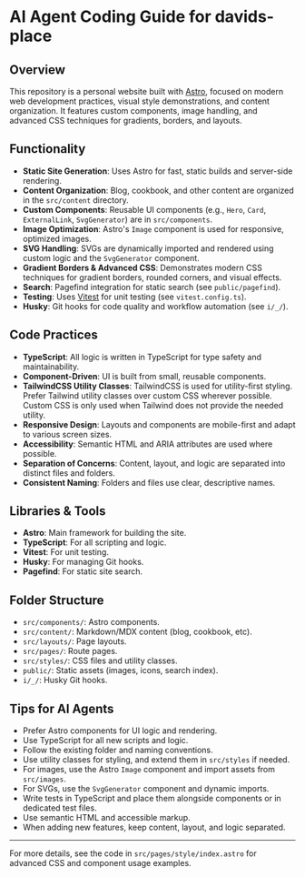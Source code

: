 # AI Agent Coding Guide for davids-place

## Overview

This repository is a personal website built with [Astro](https://astro.build/), focused on modern web development practices, visual style demonstrations, and content organization. It features custom components, image handling, and advanced CSS techniques for gradients, borders, and layouts.

## Functionality

- **Static Site Generation**: Uses Astro for fast, static builds and server-side rendering.
- **Content Organization**: Blog, cookbook, and other content are organized in the `src/content` directory.
- **Custom Components**: Reusable UI components (e.g., `Hero`, `Card`, `ExternalLink`, `SvgGenerator`) are in `src/components`.
- **Image Optimization**: Astro's `Image` component is used for responsive, optimized images.
- **SVG Handling**: SVGs are dynamically imported and rendered using custom logic and the `SvgGenerator` component.
- **Gradient Borders & Advanced CSS**: Demonstrates modern CSS techniques for gradient borders, rounded corners, and visual effects.
- **Search**: Pagefind integration for static search (see `public/pagefind`).
- **Testing**: Uses [Vitest](https://vitest.dev/) for unit testing (see `vitest.config.ts`).
- **Husky**: Git hooks for code quality and workflow automation (see `i/_/`).

## Code Practices

- **TypeScript**: All logic is written in TypeScript for type safety and maintainability.
- **Component-Driven**: UI is built from small, reusable components.
- **TailwindCSS Utility Classes**: TailwindCSS is used for utility-first styling. Prefer Tailwind utility classes over custom CSS wherever possible. Custom CSS is only used when Tailwind does not provide the needed utility.
- **Responsive Design**: Layouts and components are mobile-first and adapt to various screen sizes.
- **Accessibility**: Semantic HTML and ARIA attributes are used where possible.
- **Separation of Concerns**: Content, layout, and logic are separated into distinct files and folders.
- **Consistent Naming**: Folders and files use clear, descriptive names.

## Libraries & Tools

- **Astro**: Main framework for building the site.
- **TypeScript**: For all scripting and logic.
- **Vitest**: For unit testing.
- **Husky**: For managing Git hooks.
- **Pagefind**: For static site search.

## Folder Structure

- `src/components/`: Astro components.
- `src/content/`: Markdown/MDX content (blog, cookbook, etc).
- `src/layouts/`: Page layouts.
- `src/pages/`: Route pages.
- `src/styles/`: CSS files and utility classes.
- `public/`: Static assets (images, icons, search index).
- `i/_/`: Husky Git hooks.

## Tips for AI Agents

- Prefer Astro components for UI logic and rendering.
- Use TypeScript for all new scripts and logic.
- Follow the existing folder and naming conventions.
- Use utility classes for styling, and extend them in `src/styles` if needed.
- For images, use the Astro `Image` component and import assets from `src/images`.
- For SVGs, use the `SvgGenerator` component and dynamic imports.
- Write tests in TypeScript and place them alongside components or in dedicated test files.
- Use semantic HTML and accessible markup.
- When adding new features, keep content, layout, and logic separated.

---

For more details, see the code in `src/pages/style/index.astro` for advanced CSS and component usage examples.
